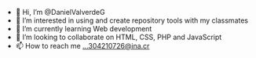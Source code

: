 - 👋 Hi, I’m @DanielValverdeG
- 👀 I’m interested in using and create repository tools with my classmates
- 🌱 I’m currently learning Web development
- 💞️ I’m looking to collaborate on HTML, CSS, PHP and JavaScript
- 📫 How to reach me ...304210726@ina.cr

<!---
DanielValverdeG/DanielValverdeG is a ✨ special ✨ repository because its `README.md` (this file) appears on your GitHub profile.
You can click the Preview link to take a look at your changes.
--->
